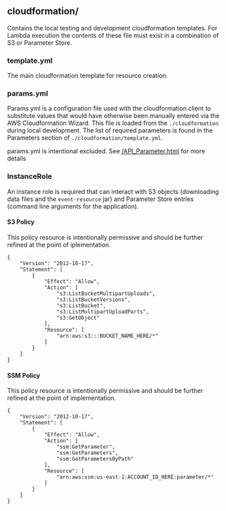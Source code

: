 ## cloudformation/

Contains the local testing and development cloudformation templates.  For Lambda execution the contents of these file must exist in a combination of S3 or Parameter Store.

### template.yml

The main cloudformation template for resource creation.

### params.yml

Params.yml is a configuration file used with the cloudformation client to substitute values that would have otherwise been manually entered via the AWS Cloudformation Wizard.  This file is loaded from the `./cloudformation` during local development.  The list of required parameters is found in the Parameters section of `./cloudformation/template.yml`.

params.yml is intentional excluded. See [/API_Parameter.html](https://docs.aws.amazon.com/AWSCloudFormation/latest/APIReference/API_Parameter.html) for more details

### InstanceRole

An instance role is required that can interact with S3 objects (downloading data files and the `event-resource` jar) and Parameter Store entries (command line arguments for the application).  

#### S3 Policy
This policy resource is intentionally permissive and should be further refined at the point of iplementation.

    {
        "Version": "2012-10-17",
        "Statement": [
            {
                "Effect": "Allow",
                "Action": [
                    "s3:ListBucketMultipartUploads",
                    "s3:ListBucketVersions",
                    "s3:ListBucket",
                    "s3:ListMultipartUploadParts",
                    "s3:GetObject"
                ],
                "Resource": [
                    "arn:aws:s3:::BUCKET_NAME_HERE/*"
                ]
            }
        ]
    }

#### SSM Policy
This policy resource is intentionally permissive and should be further refined  at the point of implementation.

    {
        "Version": "2012-10-17",
        "Statement": [
            {
                "Effect": "Allow",
                "Action": [
                    "ssm:GetParameter",
                    "ssm:GetParameters",
                    "ssm:GetParametersByPath"
                ],
                "Resource": [
                    "arn:aws:ssm:us-east-1:ACCOUNT_ID_HERE:parameter/*"
                ]
            }
        ]
    }